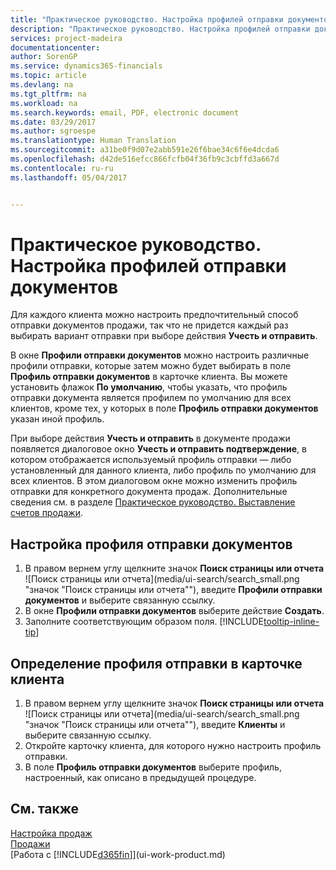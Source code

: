 ```yaml
---
title: "Практическое руководство. Настройка профилей отправки документов | Документы Майкрософт"
description: "Практическое руководство. Настройка профилей отправки документов"
services: project-madeira
documentationcenter: 
author: SorenGP
ms.service: dynamics365-financials
ms.topic: article
ms.devlang: na
ms.tgt_pltfrm: na
ms.workload: na
ms.search.keywords: email, PDF, electronic document
ms.date: 03/29/2017
ms.author: sgroespe
ms.translationtype: Human Translation
ms.sourcegitcommit: a31be0f9d07e2abb591e26f6bae34c6f6e4dcda6
ms.openlocfilehash: d42de516efcc866fcfb04f36fb9c3cbffd3a667d
ms.contentlocale: ru-ru
ms.lasthandoff: 05/04/2017


---
```

# <a name="how-to-set-up-document-sending-profiles"></a>Практическое руководство. Настройка профилей отправки документов
Для каждого клиента можно настроить предпочтительный способ отправки документов продажи, так что не придется каждый раз выбирать вариант отправки при выборе действия **Учесть и отправить**.

В окне **Профили отправки документов** можно настроить различные профили отправки, которые затем можно будет выбирать в поле **Профиль отправки документов** в карточке клиента. Вы можете установить флажок **По умолчанию**, чтобы указать, что профиль отправки документа является профилем по умолчанию для всех клиентов, кроме тех, у которых в поле **Профиль отправки документов** указан иной профиль.

При выборе действия **Учесть и отправить** в документе продажи появляется диалоговое окно **Учесть и отправить подтверждение**, в котором отображается используемый профиль отправки — либо установленный для данного клиента, либо профиль по умолчанию для всех клиентов. В этом диалоговом окне можно изменить профиль отправки для конкретного документа продаж. Дополнительные сведения см. в разделе [Практическое руководство. Выставление счетов продажи](sales-how-invoice-sales.md).

## <a name="to-set-up-a-document-sending-profile"></a>Настройка профиля отправки документов
1. В правом вернем углу щелкните значок **Поиск страницы или отчета** ![Поиск страницы или отчета](media/ui-search/search_small.png "значок "Поиск страницы или отчета""), введите **Профили отправки документов** и выберите связанную ссылку.
2. В окне **Профили отправки документов** выберите действие **Создать**.
3. Заполните соответствующим образом поля. [!INCLUDE[tooltip-inline-tip](includes/tooltip-inline-tip_md.md)]

## <a name="to-specify-a-sending-profile-on-a-customer-card"></a>Определение профиля отправки в карточке клиента
1. В правом вернем углу щелкните значок **Поиск страницы или отчета** ![Поиск страницы или отчета](media/ui-search/search_small.png "значок "Поиск страницы или отчета""), введите **Клиенты** и выберите связанную ссылку.
2. Откройте карточку клиента, для которого нужно настроить профиль отправки.
3. В поле **Профиль отправки документов** выберите профиль, настроенный, как описано в предыдущей процедуре.

## <a name="see-also"></a>См. также
[Настройка продаж](sales-setup-sales.md)  
[Продажи](sales-manage-sales.md)  
[Работа с [!INCLUDE[d365fin](includes/d365fin_md.md)]](ui-work-product.md)

